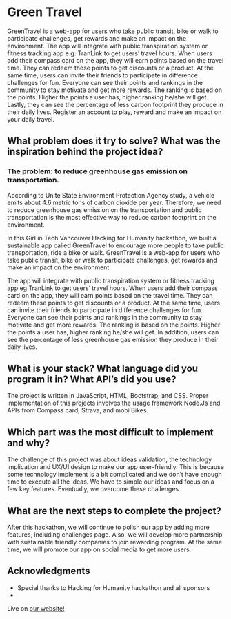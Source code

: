 
# Green Travel


GreenTravel is a web-app for users who take public transit, bike or walk to participate challenges, get rewards and make an impact on the environment. 
The app will integrate with public transpiration system or fitness tracking app e.g. TranLink to get users’ travel hours. When users add their compass card on the app, they will earn points based on the travel time. They can redeem these points to get discounts or a product. At the same time, users can invite their friends to participate in difference challenges for fun. Everyone can see their points and rankings in the community to stay motivate and get more rewards.  The ranking is based on the points. Higher the points a user has, higher ranking he/she will get. Lastly, they can see the percentage of less carbon footprint they produce in their daily lives.  Register an account to play, reward and make an impact on your daily travel. 


## What problem does it try to solve? What was the inspiration behind the project idea?

### The problem: to reduce greenhouse gas emission on transportation.  

According to Unite State Environment Protection Agency study, a vehicle emits about 4.6 metric tons of carbon dioxide per year. Therefore, we need to reduce greenhouse gas emission on the transportation and public transportation is the most effective way to reduce carbon footprint on the environment.  

In this Girl in Tech Vancouver Hacking for Humanity hackathon, we built a sustainable app called GreenTravel to encourage more people to take public transportation, ride a bike or walk. GreenTravel is a web-app for users who take public transit, bike or walk to participate challenges, get rewards and make an impact on the environment. 

The app will integrate with public transpiration system or fitness tracking app eg TranLink to get users’ travel hours. When users add their compass card on the app, they will earn points based on the travel time. They can redeem these points to get discounts or a product. At the same time, users can invite their friends to participate in difference challenges for fun. Everyone can see their points and rankings in the community to stay motivate and get more rewards.  The ranking is based on the points. Higher the points a user has, higher ranking he/she will get. In addition, users can see the percentage of less greenhouse gas emission they produce in their daily lives. 


## What is your stack? What language did you program it in? What API’s did you use?

The project is written in JavaScript, HTML, Bootstrap, and CSS. Proper implementation of this projects involves the usage framework Node.Js and APIs from Compass card, Strava, and mobi Bikes.


## Which part was the most difficult to implement and why?

The challenge of this project was about ideas validation, the technology implication and UX/UI design to make our app user-friendly. This is because some technology implement is a bit complicated and we don’t have enough time to execute all the ideas. We have to simple our ideas and focus on a few key features. Eventually, we overcome these challenges 

## What are the next steps to complete the project?

After this hackathon, we will continue to polish our app by adding more features, including challenges page. Also, we will develop more partnership with sustainable friendly companies to join rewarding program. At the same time, we will promote our app on social media to get more users. 


## Acknowledgments

* Special thanks to Hacking for Humanity hackathon and all sponsors
* 

Live on [our website!](https://team-twenty-two.github.io/)

